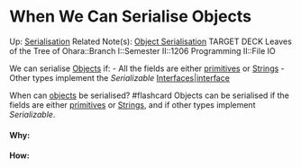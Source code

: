 # When We Can Serialise Objects

Up: [Serialisation](serialisation)
Related Note(s): [Object Serialisation](object_serialisation)
TARGET DECK
Leaves of the Tree of Ohara::Branch I::Semester II::1206 Programming II::File IO

We can serialise [Objects](objects) if:
	- All the fields are either [primitives](primitives) or [Strings](strings)
	- Other types implement the *Serializable* [Interfaces|interface](interfaces|interface)

When can [objects](objects) be serialised? #flashcard 
Objects can be serialised if the fields are either [primitives](primitives) or [Strings](strings), and if other types implement *Serializable*.
<!--ID: 1707421035568-->








































#### Why:
#### How:









